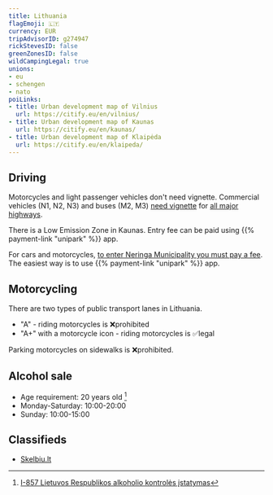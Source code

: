 ```yaml
---
title: Lithuania
flagEmoji: 🇱🇹
currency: EUR
tripAdvisorID: g274947
rickStevesID: false
greenZonesID: false
wildCampingLegal: true
unions:
- eu
- schengen
- nato
poiLinks:
- title: Urban development map of Vilnius
  url: https://citify.eu/en/vilnius/
- title: Urban development map of Kaunas
  url: https://citify.eu/en/kaunas/
- title: Urban development map of Klaipėda
  url: https://citify.eu/en/klaipeda/
---
```


## Driving

Motorcycles and light passenger vehicles don't need vignette. Commercial vehicles (N1, N2, N3) and buses (M2, M3) [need vignette](https://pirkti.keliumokestis.lt/pages/tollRates.xhtml) for [all major highways](https://keliumokestis.lt/pages/tollRoad.xhtml).

There is a Low Emission Zone in Kaunas. Entry fee can be paid using {{% payment-link "unipark" %}} app.

For cars and motorcycles, [to enter Neringa Municipality you must pay a fee](https://unipark.lt/en/entrance-to-nida/). The easiest way is to use {{% payment-link "unipark" %}} app.

## Motorcycling

There are two types of public transport lanes in Lithuania.

- "A" - riding motorcycles is ❌prohibited
- "A+" with a motorcycle icon - riding motorcycles is ✅legal

Parking motorcycles on sidewalks is ❌prohibited.

## Alcohol sale

- Age requirement: 20 years old [^1]
- Monday-Saturday: 10:00-20:00
- Sunday: 10:00-15:00

## Classifieds

- [Skelbiu.lt](https://skelbiu.lt/)

[^1]: [I-857 Lietuvos Respublikos alkoholio kontrolės įstatymas](https://www.e-tar.lt/portal/lt/legalAct/TAR.9E5C5C16B6E6/asr)
